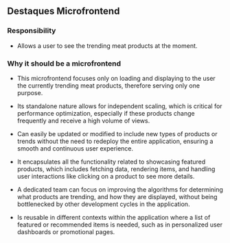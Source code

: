 ## Destaques Microfrontend

### Responsibility 
- Allows a user to see the trending meat products at the moment.

### Why it should be a microfrontend
- This microfrontend focuses only on loading and displaying to the user the currently trending meat products, therefore serving only one purpose.

- Its standalone nature allows for independent scaling, which is critical for performance optimization, especially if these products change frequently and receive a high volume of views.

- Can easily be updated or modified to include new types of products or trends without the need to redeploy the entire application, ensuring a smooth and continuous user experience.

- It encapsulates all the functionality related to showcasing featured products, which includes fetching data, rendering items, and handling user interactions like clicking on a product to see more details.

- A dedicated team can focus on improving the algorithms for determining what products are trending, and how they are displayed, without being bottlenecked by other development cycles in the application.

- Is reusable in different contexts within the application where a list of featured or recommended items is needed, such as in personalized user dashboards or promotional pages.


